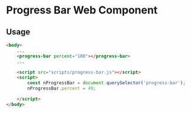 # Progress Bar Web Component

## Usage

```html
<body>
    ...
    <progress-bar percent="100"></progress-bar>
    ...

    <script src="scripts/progress-bar.js"></script>
    <script>
        const nProgressBar = document.querySelector('progress-bar');
        nProgressBar.percent = 49;

    </script>
</body>
```
